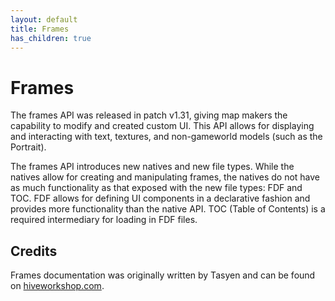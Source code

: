 ```yaml
---
layout: default
title: Frames
has_children: true
---
```


# Frames
The frames API was released in patch v1.31, giving map makers the capability to modify and created custom UI. This API allows for displaying and interacting with text, textures, and non-gameworld models (such as the Portrait).

The frames API introduces new natives and new file types. While the natives allow for creating and manipulating frames, the natives do not have as much functionality as that exposed with the new file types: FDF and TOC. FDF allows for defining UI components in a declarative fashion and provides more functionality than the native API. TOC (Table of Contents) is a required intermediary for loading in FDF files.

## Credits
Frames documentation was originally written by Tasyen and can be found on [hiveworkshop.com](https://www.hiveworkshop.com/pastebin/913bd439799b3d917e5b522dd9ef458f20598/).
